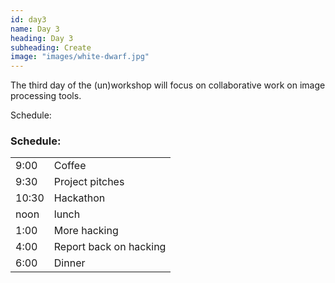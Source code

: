 ```yaml
---
id: day3
name: Day 3
heading: Day 3
subheading: Create
image: "images/white-dwarf.jpg"
---
```


The third day of the (un)workshop will focus on collaborative work on image
processing tools.

Schedule:

<h3>Schedule:</h3>

<div class="row">
  <div class="col-md-6">
    <table class="table table-striped">
      <tr> <td>9:00</td> <td>Coffee</td></tr>
      <tr> <td>9:30</td> <td>Project pitches</td></tr>
      <tr> <td>10:30</td> <td>Hackathon</td></tr>
      <tr> <td>noon</td> <td>lunch</td></tr>
      <tr> <td>1:00</td> <td>More hacking</td></tr>
      <tr> <td>4:00</td> <td>Report back on hacking</td></tr>
      <tr> <td>6:00</td> <td>Dinner</td></tr>
    </table>
  </div>
